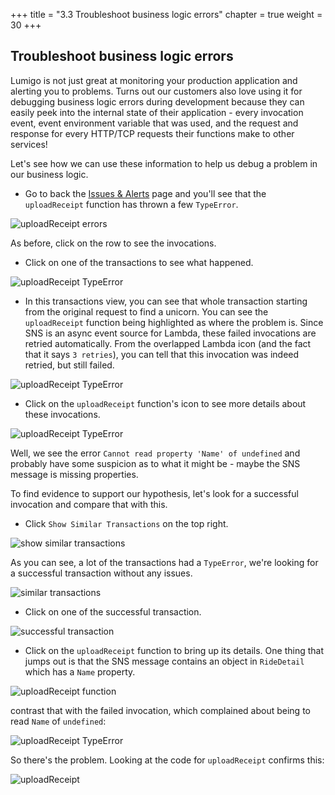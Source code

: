 +++
title = "3.3 Troubleshoot business logic errors"
chapter = true
weight = 30
+++

## Troubleshoot business logic errors

Lumigo is not just great at monitoring your production application and alerting you to problems. Turns out our customers also love using it for debugging business logic errors during development because they can easily peek into the internal state of their application - every invocation event, event environment variable that was used, and the request and response for every HTTP/TCP requests their functions make to other services!

Let's see how we can use these information to help us debug a problem in our business logic.

* Go to back the [Issues & Alerts](https://platform.lumigo.io/issues) page and you'll see that the `uploadReceipt` function has thrown a few `TypeError`.

![uploadReceipt errors](/images/mod03-lumigo-uploadReceipt.png)

As before, click on the row to see the invocations.

* Click on one of the transactions to see what happened.

![uploadReceipt TypeError](/images/mod03-lumigo-uploadReceipt-errors.png)

* In this transactions view, you can see that whole transaction starting from the original request to find a unicorn. You can see the `uploadReceipt` function being highlighted as where the problem is. Since SNS is an async event source for Lambda, these failed invocations are retried automatically. From the overlapped Lambda icon (and the fact that it says `3 retries`), you can tell that this invocation was indeed retried, but still failed.

![uploadReceipt TypeError](/images/mod03-lumigo-uploadReceipt-transaction.png)

* Click on the `uploadReceipt` function's icon to see more details about these invocations.

![uploadReceipt TypeError](/images/mod03-lumigo-uploadReceipt-transaction-invocation.png)

Well, we see the error `Cannot read property 'Name' of undefined` and probably have some suspicion as to what it might be - maybe the SNS message is missing properties.

To find evidence to support our hypothesis, let's look for a successful invocation and compare that with this.

* Click `Show Similar Transactions` on the top right.

![show similar transactions](/images/mod03-lumigo-show-similar-transactions.png)

As you can see, a lot of the transactions had a `TypeError`, we're looking for a successful transaction without any issues.

![similar transactions](/images/mod03-lumigo-show-similar-transactions-successful.png)

* Click on one of the successful transaction.

![successful transaction](/images/mod03-lumigo-uploadReceipt-successful.png)

* Click on the `uploadReceipt` function to bring up its details. One thing that jumps out is that the SNS message contains an object in `RideDetail` which has a `Name` property.

![uploadReceipt function](/images/mod03-lumigo-uploadReceipt-invocation-successful.png)

contrast that with the failed invocation, which complained about being to read `Name` of `undefined`:

![uploadReceipt TypeError](/images/mod03-lumigo-uploadReceipt-transaction-invocation.png)

So there's the problem. Looking at the code for `uploadReceipt` confirms this:

![uploadReceipt](/images/mod03-lumigo-uploadReceipt-error.png)
